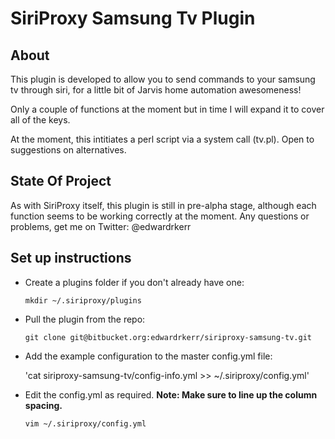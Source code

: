 SiriProxy Samsung Tv Plugin
===========================

About
-----
This plugin is developed to allow you to send commands to your samsung tv through siri, for a little bit of Jarvis home automation awesomeness!

Only a couple of functions at the moment but in time I will expand it to cover all of the keys.

At the moment, this intitiates a perl script via a system call (tv.pl). Open to suggestions on alternatives.

State Of Project
----------------
As with SiriProxy itself, this plugin is still in pre-alpha stage, although each function seems to be working correctly at the moment. Any questions or problems, get me on Twitter: @edwardrkerr

Set up instructions
-------------------
- Create a plugins folder if you don't already have one:

	`mkdir ~/.siriproxy/plugins`

- Pull the plugin from the repo:

	`git clone git@bitbucket.org:edwardrkerr/siriproxy-samsung-tv.git`

- Add the example configuration to the master config.yml file:

	'cat siriproxy-samsung-tv/config-info.yml >> ~/.siriproxy/config.yml'

-  Edit the config.yml as required.     **Note: Make sure to line up the column spacing.**

	`vim ~/.siriproxy/config.yml`

